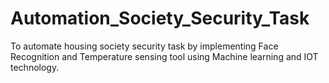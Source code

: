 # Automation_Society_Security_Task
To automate housing society security task by implementing Face Recognition and 
Temperature sensing tool using Machine learning and IOT technology.
